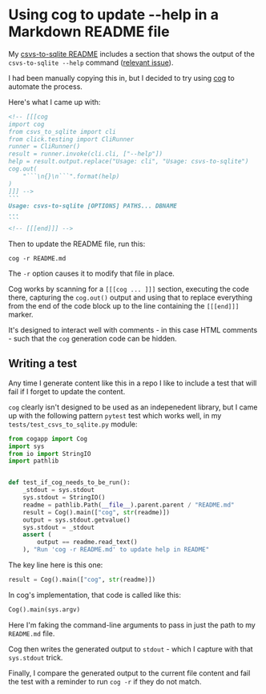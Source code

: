 # Using cog to update --help in a Markdown README file

My [csvs-to-sqlite README](https://github.com/simonw/csvs-to-sqlite/blob/main/README.md) includes a section that shows the output of the `csvs-to-sqlite --help` command ([relevant issue](https://github.com/simonw/csvs-to-sqlite/issues/82)).

I had been manually copying this in, but I decided to try using [cog](https://nedbatchelder.com/code/cog) to automate the process.

Here's what I came up with:

````markdown
<!-- [[[cog
import cog
from csvs_to_sqlite import cli
from click.testing import CliRunner
runner = CliRunner()
result = runner.invoke(cli.cli, ["--help"])
help = result.output.replace("Usage: cli", "Usage: csvs-to-sqlite")
cog.out(
    "```\n{}\n```".format(help)
)
]]] -->
```
Usage: csvs-to-sqlite [OPTIONS] PATHS... DBNAME
...
```
<!-- [[[end]]] -->
````
Then to update the README file, run this:

    cog -r README.md

The `-r` option causes it to modify that file in place.

Cog works by scanning for a `[[[cog ... ]]]` section, executing the code there, capturing the `cog.out()` output and using that to replace everything from the end of the code block up to the line containing the `[[[end]]]` marker.

It's designed to interact well with comments - in this case HTML comments - such that the `cog` generation code can be hidden.

## Writing a test

Any time I generate content like this in a repo I like to include a test that will fail if I forget to update the content.

`cog` clearly isn't designed to be used as an indepenedent library, but I came up with the following pattern `pytest` test which works well, in my `tests/test_csvs_to_sqlite.py` module:

```python
from cogapp import Cog
import sys
from io import StringIO
import pathlib


def test_if_cog_needs_to_be_run():
    _stdout = sys.stdout
    sys.stdout = StringIO()
    readme = pathlib.Path(__file__).parent.parent / "README.md"
    result = Cog().main(["cog", str(readme)])
    output = sys.stdout.getvalue()
    sys.stdout = _stdout
    assert (
        output == readme.read_text()
    ), "Run 'cog -r README.md' to update help in README"
```
The key line here is this one:
```python
result = Cog().main(["cog", str(readme)])
```
In cog's implementation, that code is called like this:
```python
Cog().main(sys.argv)
```
Here I'm faking the command-line arguments to pass in just the path to my `README.md` file.

Cog then writes the generated output to `stdout` - which I capture with that `sys.stdout` trick.

Finally, I compare the generated output to the current file content and fail the test with a reminder to run `cog -r` if they do not match.

